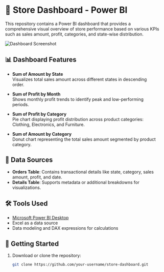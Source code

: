 # 🏪 Store Dashboard - Power BI

This repository contains a Power BI dashboard that provides a comprehensive visual overview of store performance based on various KPIs such as sales amount, profit, categories, and state-wise distribution.

![Dashboard Screenshot]("https://github.com/abhiroy00/powerbi2/blob/cbf4304860eeb4e1945bf24139b70a184003c11d/project_image.png")

## 📊 Dashboard Features

- **Sum of Amount by State**  
  Visualizes total sales amount across different states in descending order.

- **Sum of Profit by Month**  
  Shows monthly profit trends to identify peak and low-performing periods.

- **Sum of Profit by Category**  
  Pie chart displaying profit distribution across product categories: Clothing, Electronics, and Furniture.

- **Sum of Amount by Category**  
  Donut chart representing the total sales amount segmented by product category.

## 📁 Data Sources

- **Orders Table**: Contains transactional details like state, category, sales amount, profit, and date.
- **Details Table**: Supports metadata or additional breakdowns for visualizations.

## 🛠 Tools Used

- [Microsoft Power BI Desktop](https://powerbi.microsoft.com/)
- Excel as a data source
- Data modeling and DAX expressions for calculations

## 🚀 Getting Started

1. Download or clone the repository:
   ```bash
   git clone https://github.com/your-username/store-dashboard.git
